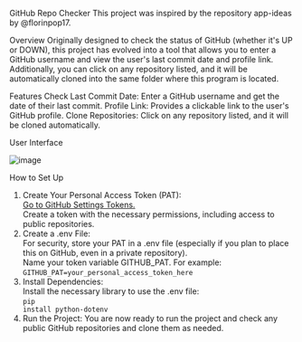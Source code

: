 GitHub Repo Checker
This project was inspired by the repository app-ideas by @florinpop17.

Overview
Originally designed to check the status of GitHub (whether it's UP or DOWN), this project has evolved into a tool that allows you to enter a GitHub username and view the user's last commit date and profile link. Additionally, you can click on any repository listed, and it will be automatically cloned into the same folder where this program is located.

Features
Check Last Commit Date: Enter a GitHub username and get the date of their last commit.
Profile Link: Provides a clickable link to the user's GitHub profile.
Clone Repositories: Click on any repository listed, and it will be cloned automatically.

User Interface

![image](https://github.com/Exill18/GitHUB-REPO-CHECKER/assets/108736956/d7a464d3-e2df-4c9c-83fd-fb9cf9c8b590)


How to Set Up
  1. Create Your Personal Access Token (PAT):
     <br>
     <a href="https://github.com/settings/tokens?type=beta">Go to GitHub Settings Tokens.</a> 
     <br>
     Create a token with the necessary permissions, including access to public repositories.
     <br>
  2. Create a .env File:
     <br>
    For security, store your PAT in a .env file (especially if you plan to place this on GitHub, even in a private repository).
     <br>
    Name your token variable GITHUB_PAT. For example:
     <br>
    <code class="!whitespace-pre hljs language-plaintext">GITHUB_PAT=your_personal_access_token_here</code>
     <br>
  3. Install Dependencies:
     <br>
    Install the necessary library to use the .env file:
    <br>
    <code class="!whitespace-pre hljs language-sh">pip install python-dotenv</code>
    <br>    
  4. Run the Project:
    You are now ready to run the project and check any public GitHub repositories and clone them as needed.



